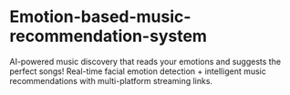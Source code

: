 # Emotion-based-music-recommendation-system
AI-powered music discovery that reads your emotions and suggests the perfect songs! Real-time facial emotion detection + intelligent music recommendations with multi-platform streaming links.
